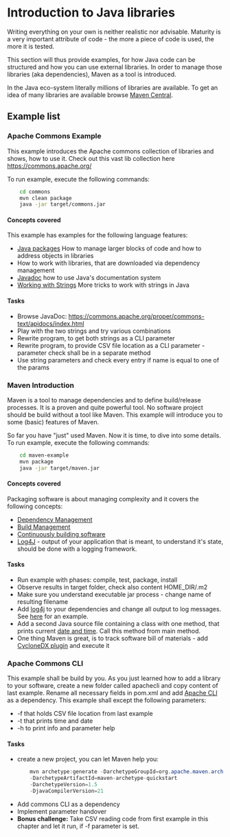 # Introduction to Java libraries

Writing everything on your own is neither realistic nor advisable. Maturity is a very important attribute of code - the more a piece of code is used, the more it is tested.

This section will thus provide examples, for how Java code can be structured and how you can use external libraries. In order to manage those libraries (aka dependencies), Maven as a tool is introduced. 

In the Java eco-system literally millions of libraries are available. To get an idea of many libraries are available browse [Maven Central](https://mvnrepository.com/). 

## Example list

### Apache Commons Example
This example introduces the Apache commons collection of libraries and shows, how to use it. Check out this vast lib collection here https://commons.apache.org/

To run example, execute the following commands:
```bash
    cd commons
    mvn clean package
    java -jar target/commons.jar
```

#### Concepts covered
This example has examples for the following language features:
* [Java packages](https://www.w3schools.com/java/java_packages.asp) How to manage larger blocks of code and how to address objects in libraries
* How to work with libraries, that are downloaded via dependency management
* [Javadoc](https://en.wikipedia.org/wiki/Javadoc) how to use Java's documentation system
* [Working with Strings](https://www.w3schools.com/java/java_strings.asp) More tricks to work with strings in Java

#### Tasks
* Browse JavaDoc: https://commons.apache.org/proper/commons-text/apidocs/index.html
* Play with the two strings and try various combinations
* Rewrite program, to get both strings as a CLI parameter
* Rewrite program, to provide CSV file location as a CLI parameter - parameter check shall be in a separate method
* Use string parameters and check every entry if name is equal to one of the params

### Maven Introduction
Maven is a tool to manage dependencies and to define build/release processes. It is a proven and quite powerful tool. No software project should be build without a tool like Maven. This example will introduce you to some (basic) features of Maven.

So far you have "just" used Maven. Now it is time, to dive into some details.
To run example, execute the following commands:
```bash
    cd maven-example
    mvn package
    java -jar target/maven.jar
```

#### Concepts covered
Packaging software is about managing complexity and it covers the following concepts:
* [Dependency Management](https://maven.apache.org/guides/introduction/introduction-to-dependency-mechanism.html)
* [Build Management](https://maven.apache.org/guides/introduction/introduction-to-the-lifecycle.html)
* [Continuously building software](https://www.redhat.com/en/topics/devops/what-is-ci-cd)
* [Log4J](https://howtodoinjava.com/log4j2/useful-conversion-pattern-examples/) - output of your application that is meant, to understand it's state, should be done with a logging framework.

#### Tasks
* Run example with phases: compile, test, package, install
* Observe results in target folder, check also content HOME_DIR/.m2
* Make sure you understand executable jar process - change name of resulting filename
* Add [log4j](https://central.sonatype.com/artifact/log4j/log4j) to your dependencies and change all output to log messages. See [here](commons/src/main/java/de/starwit/CommonsApp.java) for an example.
* Add a second Java source file containing a class with one method, that prints current [date and time](https://www.w3schools.com/java/java_date.asp). Call this method from main method.
* One thing Maven is great, is to track software bill of materials - add [CycloneDX plugin](https://github.com/CycloneDX/cyclonedx-maven-plugin) and execute it

### Apache Commons CLI
This example shall be build by you. As you just learned how to add a library to your software, create a new folder called apachecli and copy content of last example. Rename all necessary fields in pom.xml and add [Apache CLI](https://commons.apache.org/proper/commons-cli/introduction.html) as a dependency. This example shall except the following parameters:
* -f that holds CSV file location from last example
* -t that prints time and date
* -h to print info and parameter help

#### Tasks
* create a new project, you can let Maven help you:
    ```java
        mvn archetype:generate -DarchetypeGroupId=org.apache.maven.archetypes 
        -DarchetypeArtifactId=maven-archetype-quickstart 
        -DarchetypeVersion=1.5 
        -DjavaCompilerVersion=21
    ```
* Add commons CLI as a dependency
* Implement parameter handover
* __Bonus challenge:__ Take CSV reading code from first example in this chapter and let it run, if -f parameter is set.

 